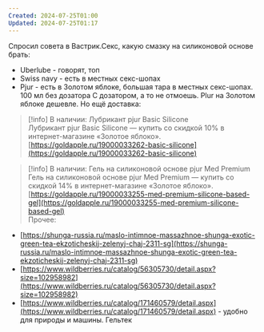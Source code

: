 ```yaml
---
Created: 2024-07-25T01:00
Updated: 2024-07-25T01:17
---
```

Спросил совета в Вастрик.Секс, какую смазку на силиконовой основе брать:
- Uberlube - говорят, топ
- Swiss navy - есть в местных секс-шопах
- Pjur - есть в Золотом яблоке, большая тара в местных секс-шопах. 100 мл без дозатора
С дозатором, а то не отмоешь.
Plur на Золотом яблоке дешевле. Но ещё доставка:

> [!info] В наличии: Лубрикант pjur Basic Silicone  
> Лубрикант pjur Basic Silicone — купить со скидкой 10% в интернет-магазине «Золотое яблоко».  
> [https://goldapple.ru/19000033262-basic-silicone](https://goldapple.ru/19000033262-basic-silicone)  

> [!info] В наличии: Гель на силиконовой основе pjur Med Premium  
> Гель на силиконовой основе pjur Med Premium — купить со скидкой 14% в интернет-магазине «Золотое яблоко».  
> [https://goldapple.ru/19000033255-med-premium-silicone-based-gel](https://goldapple.ru/19000033255-med-premium-silicone-based-gel)  
Прочее:
- [https://shunga-russia.ru/maslo-intimnoe-massazhnoe-shunga-exotic-green-tea-ekzoticheskij-zelenyj-chaj-2311-sg](https://shunga-russia.ru/maslo-intimnoe-massazhnoe-shunga-exotic-green-tea-ekzoticheskij-zelenyj-chaj-2311-sg)
- [https://www.wildberries.ru/catalog/56305730/detail.aspx?size=102958982](https://www.wildberries.ru/catalog/56305730/detail.aspx?size=102958982)
- [https://www.wildberries.ru/catalog/171460579/detail.aspx](https://www.wildberries.ru/catalog/171460579/detail.aspx) - удобно для природы и машины. Гельтек